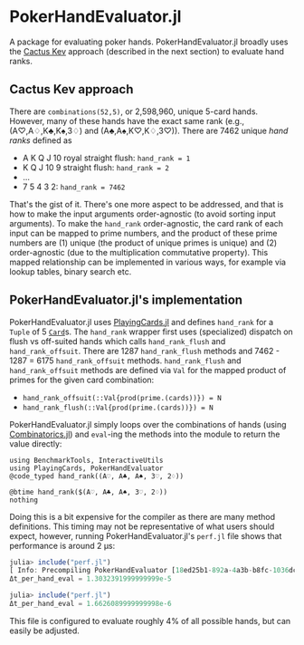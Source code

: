 # PokerHandEvaluator.jl

A package for evaluating poker hands. PokerHandEvaluator.jl broadly uses the [Cactus Kev](http://suffe.cool/poker/evaluator.html) approach (described in the next section) to evaluate hand ranks.

## Cactus Kev approach

There are `combinations(52,5)`, or 2,598,960, unique 5-card hands. However, many of these hands have the exact same rank (e.g., (A♡,A♢,K♣,K♠,3♢) and (A♣,A♠,K♡,K♢,3♡)). There are 7462 unique _hand ranks_ defined as

 - A K Q J 10 royal straight flush: `hand_rank = 1`
 - K Q J 10 9 straight flush: `hand_rank = 2`
 - ...
 - 7 5 4 3 2: `hand_rank = 7462`

That's the gist of it. There's one more aspect to be addressed, and that is how to make the input arguments order-agnostic (to avoid sorting input arguments). To make the `hand_rank` order-agnostic, the card rank of each input can be mapped to prime numbers, and the product of these prime numbers are (1) unique (the product of unique primes is unique) and (2) order-agnostic (due to the multiplication commutative property). This mapped relationship can be implemented in various ways, for example via lookup tables, binary search etc.

## PokerHandEvaluator.jl's implementation

PokerHandEvaluator.jl uses [PlayingCards.jl](https://github.com/charleskawczynski/PlayingCards.jl) and defines `hand_rank` for a `Tuple` of 5 [`Card`](https://github.com/charleskawczynski/PlayingCards.jl#cards)s. The `hand_rank` wrapper first uses (specialized) dispatch on flush vs off-suited hands which calls `hand_rank_flush` and `hand_rank_offsuit`. There are 1287 `hand_rank_flush` methods and 7462 - 1287 = 6175 `hand_rank_offsuit` methods. `hand_rank_flush` and `hand_rank_offsuit` methods are defined via `Val` for the mapped product of primes for the given card combination:

 - `hand_rank_offsuit(::Val{prod(prime.(cards))}) = N`
 - `hand_rank_flush(::Val{prod(prime.(cards))}) = N`

PokerHandEvaluator.jl simply loops over the combinations of hands (using [Combinatorics.jl](https://github.com/JuliaMath/Combinatorics.jl)) and `eval`-ing the methods into the module to return the value directly:

```@example perf
using BenchmarkTools, InteractiveUtils
using PlayingCards, PokerHandEvaluator
@code_typed hand_rank((A♡, A♣, A♠, 3♡, 2♢))
```

```@example perf
@btime hand_rank($(A♡, A♣, A♠, 3♡, 2♢))
nothing
```

Doing this is a bit expensive for the compiler as there are many method definitions. This timing may not be representative of what users should expect, however, running PokerHandEvaluator.jl's `perf.jl` file shows that performance is around 2 μs:

```julia
julia> include("perf.jl")
[ Info: Precompiling PokerHandEvaluator [18ed25b1-892a-4a3b-b8fc-1036dc9a6a89]
Δt_per_hand_eval = 1.3032391999999999e-5

julia> include("perf.jl")
Δt_per_hand_eval = 1.6626089999999998e-6
```

This file is configured to evaluate roughly 4% of all possible hands, but can easily be adjusted.
